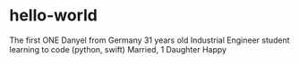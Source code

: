 # hello-world
The first ONE
Danyel from Germany
31 years old
Industrial Engineer student
learning to code (python, swift)
Married, 1 Daughter
Happy
